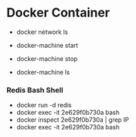 Docker Container
================

* docker network ls

* docker-machine start
* docker-machine stop
* docker-machine ls 

### Redis Bash Shell
* docker run -d redis
* docker exec -it 2e629f0b730a bash
* docker inspect 2e629f0b730a | grep IP
* docker exec -it 2e629f0b730a bash

